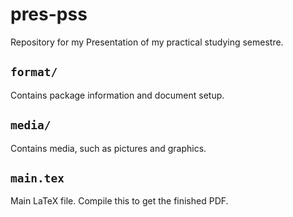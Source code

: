 # pres-pss
Repository for my Presentation of my practical studying semestre.

## `format/`
Contains package information and document setup.

## `media/`
Contains media, such as pictures and graphics.

## `main.tex`
Main LaTeX file. Compile this to get the finished PDF.
